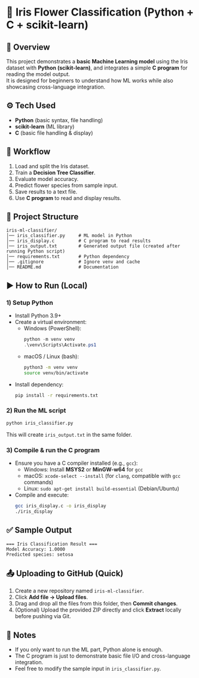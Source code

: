 # 🌸 Iris Flower Classification (Python + C + scikit-learn)

## 📌 Overview
This project demonstrates a **basic Machine Learning model** using the Iris dataset with **Python (scikit-learn)**, and integrates a simple **C program** for reading the model output.  
It is designed for beginners to understand how ML works while also showcasing cross-language integration.

## ⚙️ Tech Used
- **Python** (basic syntax, file handling)
- **scikit-learn** (ML library)
- **C** (basic file handling & display)

## 🚀 Workflow
1. Load and split the Iris dataset.
2. Train a **Decision Tree Classifier**.
3. Evaluate model accuracy.
4. Predict flower species from sample input.
5. Save results to a text file.
6. Use **C program** to read and display results.

## 📂 Project Structure
```
iris-ml-classifier/
│── iris_classifier.py     # ML model in Python
│── iris_display.c         # C program to read results
│── iris_output.txt        # Generated output file (created after running Python script)
│── requirements.txt       # Python dependency
│── .gitignore             # Ignore venv and cache
│── README.md              # Documentation
```

## ▶️ How to Run (Local)

### 1) Setup Python
- Install Python 3.9+
- Create a virtual environment:
  - Windows (PowerShell):
    ```powershell
    python -m venv venv
    .\venv\Scripts\Activate.ps1
    ```
  - macOS / Linux (bash):
    ```bash
    python3 -m venv venv
    source venv/bin/activate
    ```
- Install dependency:
  ```bash
  pip install -r requirements.txt
  ```

### 2) Run the ML script
```bash
python iris_classifier.py
```
This will create `iris_output.txt` in the same folder.

### 3) Compile & run the C program
- Ensure you have a C compiler installed (e.g., `gcc`):
  - Windows: Install **MSYS2** or **MinGW-w64** for `gcc`
  - macOS: `xcode-select --install` (for `clang`, compatible with `gcc` commands)
  - Linux: `sudo apt-get install build-essential` (Debian/Ubuntu)
- Compile and execute:
  ```bash
  gcc iris_display.c -o iris_display
  ./iris_display
  ```

## ✅ Sample Output
```
=== Iris Classification Result ===
Model Accuracy: 1.0000
Predicted species: setosa
```

## 📤 Uploading to GitHub (Quick)
1. Create a new repository named `iris-ml-classifier`.
2. Click **Add file → Upload files**.
3. Drag and drop all the files from this folder, then **Commit changes**.
4. (Optional) Upload the provided ZIP directly and click **Extract** locally before pushing via Git.

## 📝 Notes
- If you only want to run the ML part, Python alone is enough.
- The C program is just to demonstrate basic file I/O and cross-language integration.
- Feel free to modify the sample input in `iris_classifier.py`.
